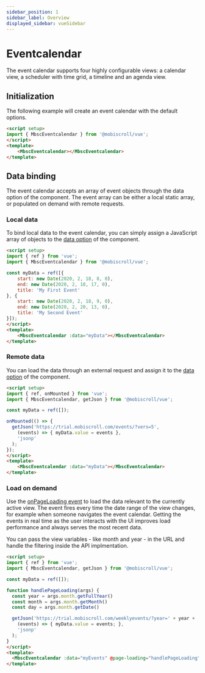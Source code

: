 ```yaml
---
sidebar_position: 1
sidebar_label: Overview
displayed_sidebar: vueSidebar
---
```


# Eventcalendar

The event calendar supports four highly configurable views: a calendar view, a scheduler with time grid, a timeline and an agenda view.

## Initialization

The following example will create an event calendar with the default options.

```html title="Eventcalendar with default options"
<script setup>
import { MbscEventcalendar } from '@mobiscroll/vue';
</script>
<template>
    <MbscEventcalendar></MbscEventcalendar>
</template>
```

## Data binding

The event calendar accepts an array of event objects through the data option of the component. The event array can be either a local static array, or populated on demand with remote requests.

### Local data

To bind local data to the event calendar, you can simply assign a JavaScript array of objects to the [data option](./api#opt-data) of the component.

```html title="Passing an array of Events"
<script setup>
import { ref } from 'vue';
import { MbscEventcalendar } from '@mobiscroll/vue';

const myData = ref([{
    start: new Date(2020, 2, 18, 8, 0),
    end: new Date(2020, 2, 18, 17, 0),
    title: 'My First Event'
}, {
    start: new Date(2020, 2, 18, 9, 0),
    end: new Date(2020, 2, 20, 13, 0),
    title: 'My Second Event'
}]);
</script>
<template>
    <MbscEventcalendar :data="myData"></MbscEventcalendar>
</template>
```

### Remote data

You can load the data through an external request and assign it to the [data option](./api#opt-data) of the component.

```html title="Passing an array of Events"
<script setup>
import { ref, onMounted } from 'vue';
import { MbscEventcalendar, getJson } from '@mobiscroll/vue';

const myData = ref([]);

onMounted(() => {
  getJson('https://trial.mobiscroll.com/events/?vers=5',
    (events) => { myData.value = events },
    'jsonp'
  );
});
</script>
<template>
    <MbscEventcalendar :data="myData"></MbscEventcalendar>
</template>
```

### Load on demand

Use the [onPageLoading event](./api#event-onPageLoading) to load the data relevant to the currently active view. The event fires every time the date range of the view changes, for example when someone navigates the event calendar. Getting the events in real time as the user interacts with the UI improves load performance and always serves the most recent data.

You can pass the view variables - like month and year - in the URL and handle the filtering inside the API implmentation.

```html title="Load on demand example"
<script setup>
import { ref } from 'vue';
import { MbscEventcalendar, getJson } from '@mobiscroll/vue';

const myData = ref([]);

function handlePageLoading(args) {
  const year = args.month.getFullYear()
  const month = args.month.getMonth()
  const day = args.month.getDate()

  getJson('https://trial.mobiscroll.com/weeklyevents/?year=' + year + '&month=' + month + '&day=' + day,
    (events) => { myData.value = events; },
    'jsonp'
  );
}
</script>
<template>
  <MbscEventcalendar :data="myEvents" @page-loading="handlePageLoading" />
</template>
```
